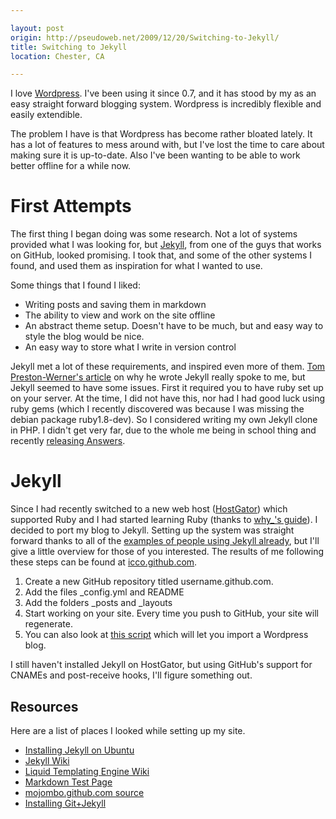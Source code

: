```yaml
---

layout: post
origin: http://pseudoweb.net/2009/12/20/Switching-to-Jekyll/
title: Switching to Jekyll
location: Chester, CA

---
```


I love [Wordpress][6]. I've been using it since 0.7, and it has stood by my as
an easy straight forward blogging system. Wordpress is incredibly flexible and
easily extendible.

The problem I have is that Wordpress has become rather bloated lately. It has a
lot of features to mess around with, but I've lost the time to care about
making sure it is up-to-date. Also I've been wanting to be able to work better
offline for a while now.

# First Attempts

The first thing I began doing was some research. Not a lot of systems provided
what I was looking for, but [Jekyll][5], from one of the guys that works on
GitHub, looked promising. I took that, and some of the other systems I found,
and used them as inspiration for what I wanted to use.

Some things that I found I liked:

 * Writing posts and saving them in markdown
 * The ability to view and work on the site offline
 * An abstract theme setup. Doesn't have to be much, but and easy way to style
  the blog would be nice.
 * An easy way to store what I write in version control

Jekyll met a lot of these requirements, and inspired even more of them.
[Tom Preston-Werner's article][1] on why he wrote Jekyll really spoke to me, but
Jekyll seemed to have some issues. First it required you to have ruby set up on
your server. At the time, I did not have this, nor had I had good luck using
ruby gems (which I recently discovered was because I was missing the debian
package ruby1.8-dev). So I considered writing my own Jekyll clone in PHP. I
didn't get very far, due to the whole me being in school thing and recently
[releasing Answers][2].

# Jekyll

Since I had recently switched to a new web host ([HostGator][3]) which
supported Ruby and I had started learning Ruby (thanks to [why\_'s guide][4]).
I decided to port my blog to Jekyll. Setting up the system was straight forward
thanks to all of the [examples of people using Jekyll already][7], but I'll
give a little overview for those of you interested. The results of me following
these steps can be found at [icco.github.com][8].

 1. Create a new GitHub repository titled username.github.com.
 2. Add the files \_config.yml and README
 3. Add the folders \_posts and \_layouts
 4. Start working on your site. Every time you push to GitHub, your site will regenerate.
 5. You can also look at [this script][9] which will let you import a Wordpress blog.

I still haven't installed Jekyll on HostGator, but using GitHub's support for
CNAMEs and post-receive hooks, I'll figure something out.

## Resources

Here are a list of places I looked while setting up my site.

 * [Installing Jekyll on Ubuntu](http://blog.favrik.com/2009/03/02/installing-jekyll-on-ubuntu-8-10/)
 * [Jekyll Wiki](http://wiki.github.com/mojombo/jekyll)
 * [Liquid Templating Engine Wiki](http://wiki.github.com/tobi/liquid)
 * [Markdown Test Page](http://daringfireball.net/projects/markdown/dingus)
 * [mojombo.github.com source](http://github.com/mojombo/mojombo.github.com)
 * [Installing Git+Jekyll](http://ryanelmquist.com/2009/08/17/git-jekyll/)

 [1]: http://tom.preston-werner.com/2008/11/17/blogging-like-a-hacker.html
 [2]: http://www.crunchgear.com/2009/11/24/ifixit-answers-do-not-return-product-to-store/
 [3]: http://www.hostgator.com/
 [4]: http://mislav.uniqpath.com/poignant-guide/
 [5]: http://github.com/mojombo/jekyll
 [6]: http://wordpress.org/
 [7]: http://wiki.github.com/mojombo/jekyll/sites "Jekyll Sites"
 [8]: http://icco.github.com
 [9]: http://wiki.github.com/mojombo/jekyll/blog-migrations

